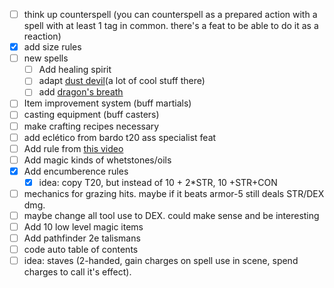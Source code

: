 - [ ] think up counterspell (you can counterspell as a prepared action with a spell with at least 1 tag in common. there's a feat to be able to do it as a reaction)
- [x] add size rules
- [ ] new spells
	- [ ] Add healing spirit
	- [ ] adapt [dust devil](https://5e.tools/spells.html#dust%20devil_xge,flstlevel:2=1,floplevel:extend,flstdamage%20type:acid=1~bludgeoning=1~cold=1~fire=1~force=1~lightning=1~necrotic=1~piercing=1~poison=1~psychic=1~radiant=1~slashing=1~thunder=1,flopdamage%20type:extend)(a lot of cool stuff there)
	- [ ] add [dragon's breath](https://5e.tools/spells.html#dragon's%20breath_xge,flstlevel:2=1,floplevel:extend,flstdamage%20type:acid=1~bludgeoning=1~cold=1~fire=1~force=1~lightning=1~necrotic=1~piercing=1~poison=1~psychic=1~radiant=1~slashing=1~thunder=1,flopdamage%20type:extend)
- [ ] Item improvement system (buff martials)
- [ ] casting equipment (buff casters)
- [ ] make crafting recipes necessary
- [ ] add eclético from bardo t20 ass specialist feat
- [ ] Add rule from [this video](https://www.youtube.com/shorts/5FiThfhnPJs)
- [ ] Add magic kinds of whetstones/oils
- [x] Add encumberence rules
	- [x] idea: copy T20, but instead of 10 + 2\*STR, 10 +STR+CON
- [ ] mechanics for grazing hits. maybe if it beats armor-5 still deals STR/DEX dmg.
- [ ] maybe change all tool use to DEX. could make sense and be interesting
- [ ] Add 10 low level magic items
- [ ] Add pathfinder 2e talismans
- [ ] code auto table of contents
- [ ] idea: staves (2-handed, gain charges on spell use in scene, spend charges to call it's effect).
